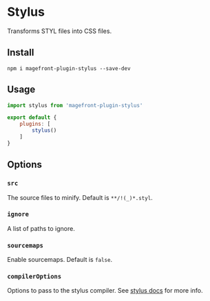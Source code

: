 # Stylus

Transforms STYL files into CSS files.

## Install

    npm i magefront-plugin-stylus --save-dev

## Usage

```js
import stylus from 'magefront-plugin-stylus'

export default {
    plugins: [
        stylus()
    ]
}
```

## Options

### `src`

The source files to minify. Default is `**/!(_)*.styl`.

### `ignore`

A list of paths to ignore.

### `sourcemaps`

Enable sourcemaps. Default is `false`.

### `compilerOptions`

Options to pass to the stylus compiler. See [stylus docs](http://stylus-lang.com/docs/js.html#options) for more info.
